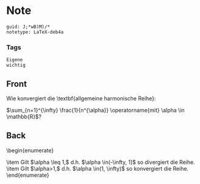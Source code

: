 # Note
```
guid: J;*wB)M)/*
notetype: LaTeX-deb4a
```

### Tags
```
Eigene
wichtig
```

## Front
Wie konvergiert die \textbf{allgemeine harmonische Reihe}:
<div>
  $\sum_{n=1}^{\infty} \frac{1}{n^{\alpha}} \operatorname{mit}
  \alpha \in \mathbb{R}$?
</div>

## Back
\begin{enumerate}
<div>
  \item Gilt $\alpha \leq 1,$ d.h. $\alpha \in(-\infty, 1]$ so
  divergiert die Reihe. \item Gilt $\alpha>1,$ d.h. $\alpha
  \in(1, \infty)$ so konvergiert die Reihe.
</div>
<div>
  \end{enumerate}
</div>
